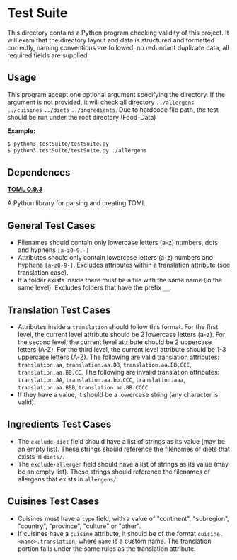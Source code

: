 Test Suite
==========

This directory contains a Python program checking validity of this project. It will exam that the directory layout and data is structured and formatted correctly, naming conventions are followed, no redundant duplicate data, all required fields are supplied.


Usage
-----
This program accept one optional argument specifying the directory. If the argument is not provided, it will check all directory `../allergens` `../cuisines` `../diets` `../ingredients`. Due to hardcode file path, the test should be run under the root directory (Food-Data)

__Example:__

```Bash
$ python3 testSuite/testSuite.py
$ python3 testSuite/testSuite.py ./allergens
```


Dependences
-----------
[__TOML 0.9.3__](https://github.com/uiri/toml)

A Python library for parsing and creating TOML.


General Test Cases
------------------
* Filenames should contain only lowercase letters (a-z) numbers, dots and hyphens `[a-z0-9.-]`
* Attributes should only contain lowercase letters (a-z) numbers and hyphens `[a-z0-9-]`. Excludes attributes within a translation attribute (see translation case).
* If a folder exists inside there must be a file with the same name (in the same level). Excludes folders that have the prefix `__`.


Translation Test Cases
----------------------

* Attributes inside a `translation` should follow this format. For the first level, the current level attribute should be 2 lowercase letters (a-z). For the second level, the current level attribute should be 2 uppercase letters (A-Z). For the third level, the current level attribute should be 1-3 uppercase letters (A-Z). The following are valid translation attributes: `translation.aa`, `translation.aa.BB`, `translation.aa.BB.CCC`, `translation.aa.BB.CC`. The following are invalid translation attributes: `translation.AA`, `translation.aa.bb.CCC`, `translation.aaa`, `translation.aa.BBB`, `translation.aa.BB.CCCC`.
* If they have a value, it should be a lowercase string (any character is valid).


Ingredients Test Cases
----------------------
* The `exclude-diet` field should have a list of strings as its value (may be an empty list). These strings should reference the filenames of diets that exists in `diets/`.
* The `exclude-allergen` field should have a list of strings as its value (may be an empty list). These strings should reference the filenames of allergens that exists in `allergens/`.


Cuisines Test Cases
-------------------

* Cuisines must have a `type` field, with a value of "continent", "subregion", "country", "province", "culture" or "other".
* If cuisines have a `cuisine` attribute, it should be of the format `cuisine.<name>.translation`, where `name` is a custom name. The translation portion falls under the same rules as the translation attribute.
